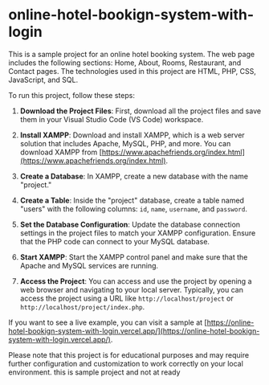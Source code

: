 # online-hotel-bookign-system-with-login
This is a sample project for an online hotel booking system. The web page includes the following sections: Home, About, Rooms, Restaurant, and Contact pages. The technologies used in this project are HTML, PHP, CSS, JavaScript, and SQL.

To run this project, follow these steps:

1. **Download the Project Files**:
   First, download all the project files and save them in your Visual Studio Code (VS Code) workspace.

2. **Install XAMPP**:
   Download and install XAMPP, which is a web server solution that includes Apache, MySQL, PHP, and more. You can download XAMPP from [https://www.apachefriends.org/index.html](https://www.apachefriends.org/index.html).

3. **Create a Database**:
   In XAMPP, create a new database with the name "project."

4. **Create a Table**:
   Inside the "project" database, create a table named "users" with the following columns: `id`, `name`, `username`, and `password`.

5. **Set the Database Configuration**:
   Update the database connection settings in the project files to match your XAMPP configuration. Ensure that the PHP code can connect to your MySQL database.

6. **Start XAMPP**:
   Start the XAMPP control panel and make sure that the Apache and MySQL services are running.

7. **Access the Project**:
   You can access and use the project by opening a web browser and navigating to your local server. Typically, you can access the project using a URL like `http://localhost/project` or `http://localhost/project/index.php`.

If you want to see a live example, you can visit a sample at [https://online-hotel-bookign-system-with-login.vercel.app/](https://online-hotel-bookign-system-with-login.vercel.app/).

Please note that this project is for educational purposes and may require further configuration and customization to work correctly on your local environment.
this is sample project  and not at ready 
